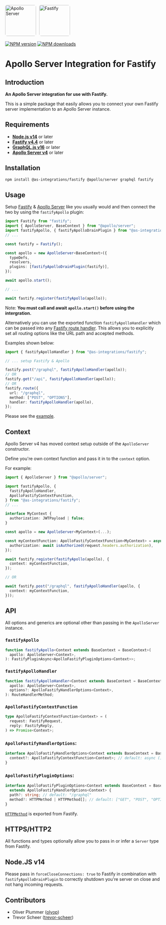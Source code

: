 <a href='https://www.apollographql.com/'><img src='https://avatars.githubusercontent.com/u/17189275?s=200' style="border-radius: 6px; margin-right: 6px" height='100' alt='Apollo Server'></a>
<a href='https://www.fastify.io/'><img src='https://avatars.githubusercontent.com/u/24939410?s=200' style="border-radius: 6px" height='100' alt='Fastify'></a>

[![NPM version](https://badge.fury.io/js/@as-integrations%2Ffastify.svg)](https://www.npmjs.com/package/@as-integrations/fastify)
[![NPM downloads](https://img.shields.io/npm/dm/@as-integrations/fastify.svg?style=flat)](https://www.npmjs.com/package/@as-integrations/fastify)

# Apollo Server Integration for Fastify

## **Introduction**

**An Apollo Server integration for use with Fastify.**

This is a simple package that easily allows you to connect your own Fastify server implementation to an Apollo Server instance.

## **Requirements**

- **[Node.js v14](https://nodejs.org/)** or later
- **[Fastify v4.4](https://www.fastify.io/)** or later
- **[GraphQL.js v16](https://graphql.org/graphql-js/)** or later
- **[Apollo Server v4](https://www.apollographql.com/docs/apollo-server/)** or later

## **Installation**

```bash
npm install @as-integrations/fastify @apollo/server graphql fastify
```

## **Usage**

Setup [Fastify](https://www.fastify.io/) & [Apollo Server](https://www.apollographql.com/docs/apollo-server/) like you usually would and then connect the two by using the `fastifyApollo` plugin:

```typescript
import Fastify from "fastify";
import { ApolloServer, BaseContext } from "@apollo/server";
import fastifyApollo, { fastifyApolloDrainPlugin } from "@as-integrations/fastify";
// ...

const fastify = Fastify();

const apollo = new ApolloServer<BaseContext>({
  typeDefs,
  resolvers,
  plugins: [fastifyApolloDrainPlugin(fastify)],
});

await apollo.start();

// ...

await fastify.register(fastifyApollo(apollo));
```

Note: **You must call and await `apollo.start()` before using the intergration.**

Alternatively you can use the exported function `fastifyApolloHandler` which can be passed into any [Fastify route handler](https://www.fastify.io/docs/latest/Reference/Routes/).
This allows you to explicitly set all routing options like the URL path and accepted methods.

Examples shown below:

```typescript
import { fastifyApolloHandler } from "@as-integrations/fastify";

// ... setup Fastify & Apollo

fastify.post("/graphql", fastifyApolloHandler(apollo));
// OR
fastify.get("/api", fastifyApolloHandler(apollo));
// OR
fastify.route({
  url: "/graphql",
  method: ["POST", "OPTIONS"],
  handler: fastifyApolloHandler(apollo),
});
```

Please see the [example](https://github.com/apollo-server-integrations/apollo-server-integration-fastify/tree/main/example).

## **Context**

Apollo Server v4 has moved context setup outside of the `ApolloServer` constructor.

Define you're own context function and pass it in to the `context` option.

For example:

```typescript
import { ApolloServer } from "@apollo/server";

import fastifyApollo, {
  fastifyApolloHandler,
  ApolloFastifyContextFunction,
} from "@as-integrations/fastify";
// ...

interface MyContext {
  authorization: JWTPayload | false;
}

const apollo = new ApolloServer<MyContext>(...);

const myContextFunction: ApolloFastifyContextFunction<MyContext> = async request => ({
  authorization: await isAuthorized(request.headers.authorization),
});

await fastify.register(fastifyApollo(apollo), {
  context: myContextFunction,
});

// OR

await fastify.post("/graphql", fastifyApolloHandler(apollo, {
  context: myContextFunction,
}));
```

## **API**

All options and generics are optional other than passing in the `ApolloServer` instance.

### `fastifyApollo`

```typescript
function fastifyApollo<Context extends BaseContext = BaseContext>(
  apollo: ApolloServer<Context>,
): FastifyPluginAsync<ApolloFastifyPluginOptions<Context>>;
```

### `fastifyApolloHandler`

```typescript
function fastifyApolloHandler<Context extends BaseContext = BaseContext>(
  apollo: ApolloServer<Context>,
  options?: ApolloFastifyHandlerOptions<Context>,
): RouteHandlerMethod;
```

### `ApolloFastifyContextFunction`

```typescript
type ApolloFastifyContextFunction<Context> = (
  request: FastifyRequest,
  reply: FastifyReply,
) => Promise<Context>;
```

### `ApolloFastifyHandlerOptions`:

```typescript
interface ApolloFastifyHandlerOptions<Context extends BaseContext = BaseContext> {
  context?: ApolloFastifyContextFunction<Context>; // default: async () => ({})
}
```

### `ApolloFastifyPluginOptions`:

```typescript
interface ApolloFastifyPluginOptions<Context extends BaseContext = BaseContext>
  extends ApolloFastifyHandlerOptions<Context> {
  path?: string; // default: "/graphql"
  method?: HTTPMethod | HTTPMethod[]; // default: ["GET", "POST", "OPTIONS"]
}
```

[`HTTPMethod`](https://www.fastify.io/docs/latest/Reference/TypeScript/#fastifyhttpmethods) is exported from Fastify.

## **HTTPS/HTTP2**

All functions and types optionally allow you to pass in or infer a `Server` type from Fastify.

## **Node.JS v14**

Please pass in `forceCloseConnections: true` to Fastify in combination with `fastifyApolloDrainPlugin` to correctly shutdown you're server on close and not hang incoming requests.

## **Contributors**

- Oliver Plummer ([olyop](https://github.com/olyop))
- Trevor Scheer ([trevor-scheer](https://github.com/trevor-scheer))
